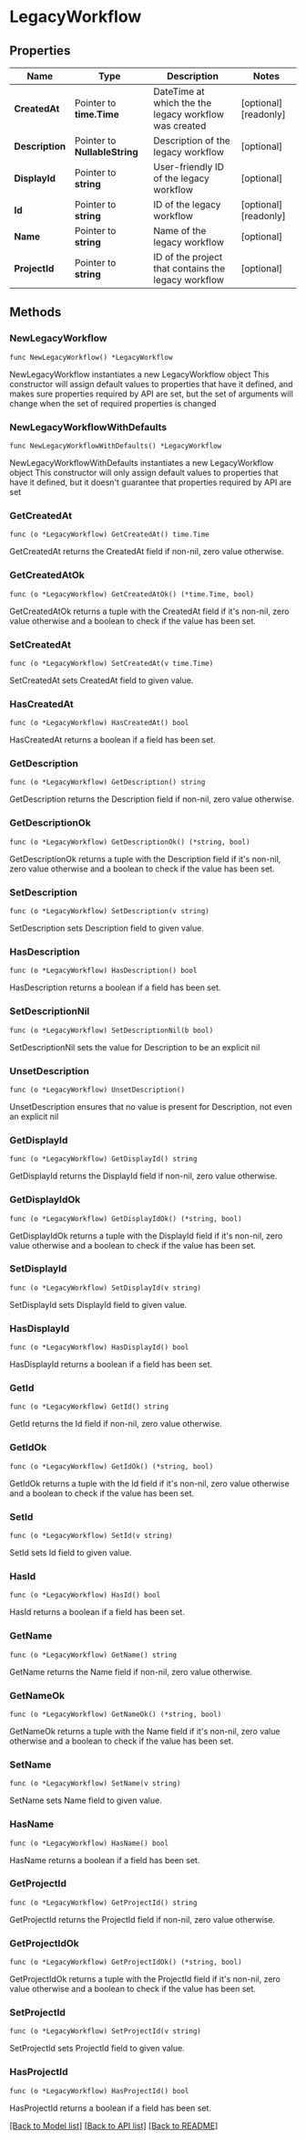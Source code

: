 # LegacyWorkflow

## Properties

Name | Type | Description | Notes
------------ | ------------- | ------------- | -------------
**CreatedAt** | Pointer to **time.Time** | DateTime at which the the legacy workflow was created | [optional] [readonly] 
**Description** | Pointer to **NullableString** | Description of the legacy workflow | [optional] 
**DisplayId** | Pointer to **string** | User-friendly ID of the legacy workflow | [optional] 
**Id** | Pointer to **string** | ID of the legacy workflow | [optional] [readonly] 
**Name** | Pointer to **string** | Name of the legacy workflow | [optional] 
**ProjectId** | Pointer to **string** | ID of the project that contains the legacy workflow | [optional] 

## Methods

### NewLegacyWorkflow

`func NewLegacyWorkflow() *LegacyWorkflow`

NewLegacyWorkflow instantiates a new LegacyWorkflow object
This constructor will assign default values to properties that have it defined,
and makes sure properties required by API are set, but the set of arguments
will change when the set of required properties is changed

### NewLegacyWorkflowWithDefaults

`func NewLegacyWorkflowWithDefaults() *LegacyWorkflow`

NewLegacyWorkflowWithDefaults instantiates a new LegacyWorkflow object
This constructor will only assign default values to properties that have it defined,
but it doesn't guarantee that properties required by API are set

### GetCreatedAt

`func (o *LegacyWorkflow) GetCreatedAt() time.Time`

GetCreatedAt returns the CreatedAt field if non-nil, zero value otherwise.

### GetCreatedAtOk

`func (o *LegacyWorkflow) GetCreatedAtOk() (*time.Time, bool)`

GetCreatedAtOk returns a tuple with the CreatedAt field if it's non-nil, zero value otherwise
and a boolean to check if the value has been set.

### SetCreatedAt

`func (o *LegacyWorkflow) SetCreatedAt(v time.Time)`

SetCreatedAt sets CreatedAt field to given value.

### HasCreatedAt

`func (o *LegacyWorkflow) HasCreatedAt() bool`

HasCreatedAt returns a boolean if a field has been set.

### GetDescription

`func (o *LegacyWorkflow) GetDescription() string`

GetDescription returns the Description field if non-nil, zero value otherwise.

### GetDescriptionOk

`func (o *LegacyWorkflow) GetDescriptionOk() (*string, bool)`

GetDescriptionOk returns a tuple with the Description field if it's non-nil, zero value otherwise
and a boolean to check if the value has been set.

### SetDescription

`func (o *LegacyWorkflow) SetDescription(v string)`

SetDescription sets Description field to given value.

### HasDescription

`func (o *LegacyWorkflow) HasDescription() bool`

HasDescription returns a boolean if a field has been set.

### SetDescriptionNil

`func (o *LegacyWorkflow) SetDescriptionNil(b bool)`

 SetDescriptionNil sets the value for Description to be an explicit nil

### UnsetDescription
`func (o *LegacyWorkflow) UnsetDescription()`

UnsetDescription ensures that no value is present for Description, not even an explicit nil
### GetDisplayId

`func (o *LegacyWorkflow) GetDisplayId() string`

GetDisplayId returns the DisplayId field if non-nil, zero value otherwise.

### GetDisplayIdOk

`func (o *LegacyWorkflow) GetDisplayIdOk() (*string, bool)`

GetDisplayIdOk returns a tuple with the DisplayId field if it's non-nil, zero value otherwise
and a boolean to check if the value has been set.

### SetDisplayId

`func (o *LegacyWorkflow) SetDisplayId(v string)`

SetDisplayId sets DisplayId field to given value.

### HasDisplayId

`func (o *LegacyWorkflow) HasDisplayId() bool`

HasDisplayId returns a boolean if a field has been set.

### GetId

`func (o *LegacyWorkflow) GetId() string`

GetId returns the Id field if non-nil, zero value otherwise.

### GetIdOk

`func (o *LegacyWorkflow) GetIdOk() (*string, bool)`

GetIdOk returns a tuple with the Id field if it's non-nil, zero value otherwise
and a boolean to check if the value has been set.

### SetId

`func (o *LegacyWorkflow) SetId(v string)`

SetId sets Id field to given value.

### HasId

`func (o *LegacyWorkflow) HasId() bool`

HasId returns a boolean if a field has been set.

### GetName

`func (o *LegacyWorkflow) GetName() string`

GetName returns the Name field if non-nil, zero value otherwise.

### GetNameOk

`func (o *LegacyWorkflow) GetNameOk() (*string, bool)`

GetNameOk returns a tuple with the Name field if it's non-nil, zero value otherwise
and a boolean to check if the value has been set.

### SetName

`func (o *LegacyWorkflow) SetName(v string)`

SetName sets Name field to given value.

### HasName

`func (o *LegacyWorkflow) HasName() bool`

HasName returns a boolean if a field has been set.

### GetProjectId

`func (o *LegacyWorkflow) GetProjectId() string`

GetProjectId returns the ProjectId field if non-nil, zero value otherwise.

### GetProjectIdOk

`func (o *LegacyWorkflow) GetProjectIdOk() (*string, bool)`

GetProjectIdOk returns a tuple with the ProjectId field if it's non-nil, zero value otherwise
and a boolean to check if the value has been set.

### SetProjectId

`func (o *LegacyWorkflow) SetProjectId(v string)`

SetProjectId sets ProjectId field to given value.

### HasProjectId

`func (o *LegacyWorkflow) HasProjectId() bool`

HasProjectId returns a boolean if a field has been set.


[[Back to Model list]](../README.md#documentation-for-models) [[Back to API list]](../README.md#documentation-for-api-endpoints) [[Back to README]](../README.md)


